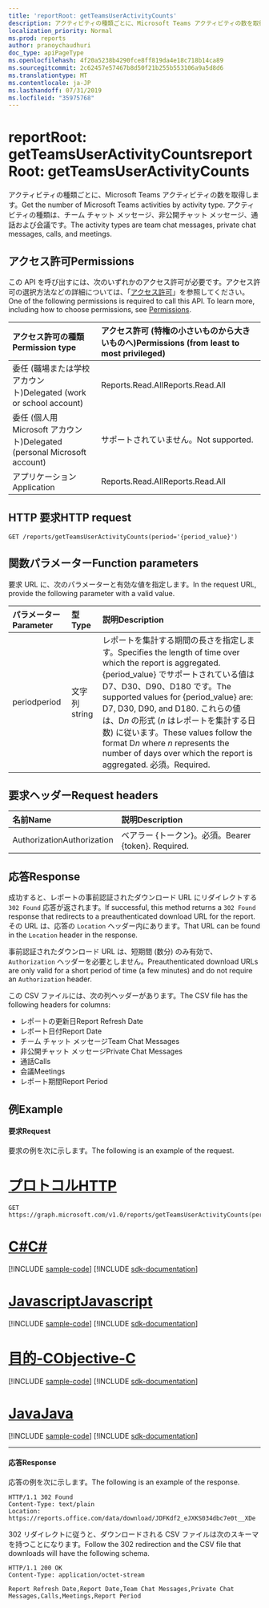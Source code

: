 ```yaml
---
title: 'reportRoot: getTeamsUserActivityCounts'
description: アクティビティの種類ごとに、Microsoft Teams アクティビティの数を取得します。 アクティビティの種類は、チーム チャット メッセージ、非公開チャット メッセージ、通話および会議です。
localization_priority: Normal
ms.prod: reports
author: pranoychaudhuri
doc_type: apiPageType
ms.openlocfilehash: 4f20a5238b4290fce8ff819da4e18c718b14ca89
ms.sourcegitcommit: 2c62457e57467b8d50f21b255b553106a9a5d8d6
ms.translationtype: MT
ms.contentlocale: ja-JP
ms.lasthandoff: 07/31/2019
ms.locfileid: "35975768"
---
```

# <a name="reportroot-getteamsuseractivitycounts"></a><span data-ttu-id="c69d5-104">reportRoot: getTeamsUserActivityCounts</span><span class="sxs-lookup"><span data-stu-id="c69d5-104">reportRoot: getTeamsUserActivityCounts</span></span>

<span data-ttu-id="c69d5-105">アクティビティの種類ごとに、Microsoft Teams アクティビティの数を取得します。</span><span class="sxs-lookup"><span data-stu-id="c69d5-105">Get the number of Microsoft Teams activities by activity type.</span></span> <span data-ttu-id="c69d5-106">アクティビティの種類は、チーム チャット メッセージ、非公開チャット メッセージ、通話および会議です。</span><span class="sxs-lookup"><span data-stu-id="c69d5-106">The activity types are team chat messages, private chat messages, calls, and meetings.</span></span>

## <a name="permissions"></a><span data-ttu-id="c69d5-107">アクセス許可</span><span class="sxs-lookup"><span data-stu-id="c69d5-107">Permissions</span></span>

<span data-ttu-id="c69d5-p103">この API を呼び出すには、次のいずれかのアクセス許可が必要です。アクセス許可の選択方法などの詳細については、「[アクセス許可](/graph/permissions-reference)」を参照してください。</span><span class="sxs-lookup"><span data-stu-id="c69d5-p103">One of the following permissions is required to call this API. To learn more, including how to choose permissions, see [Permissions](/graph/permissions-reference).</span></span>

| <span data-ttu-id="c69d5-110">アクセス許可の種類</span><span class="sxs-lookup"><span data-stu-id="c69d5-110">Permission type</span></span>                        | <span data-ttu-id="c69d5-111">アクセス許可 (特権の小さいものから大きいものへ)</span><span class="sxs-lookup"><span data-stu-id="c69d5-111">Permissions (from least to most privileged)</span></span> |
| :------------------------------------- | :--------------------------------------- |
| <span data-ttu-id="c69d5-112">委任 (職場または学校アカウント)</span><span class="sxs-lookup"><span data-stu-id="c69d5-112">Delegated (work or school account)</span></span>     | <span data-ttu-id="c69d5-113">Reports.Read.All</span><span class="sxs-lookup"><span data-stu-id="c69d5-113">Reports.Read.All</span></span>                         |
| <span data-ttu-id="c69d5-114">委任 (個人用 Microsoft アカウント)</span><span class="sxs-lookup"><span data-stu-id="c69d5-114">Delegated (personal Microsoft account)</span></span> | <span data-ttu-id="c69d5-115">サポートされていません。</span><span class="sxs-lookup"><span data-stu-id="c69d5-115">Not supported.</span></span>                           |
| <span data-ttu-id="c69d5-116">アプリケーション</span><span class="sxs-lookup"><span data-stu-id="c69d5-116">Application</span></span>                            | <span data-ttu-id="c69d5-117">Reports.Read.All</span><span class="sxs-lookup"><span data-stu-id="c69d5-117">Reports.Read.All</span></span>                         |

## <a name="http-request"></a><span data-ttu-id="c69d5-118">HTTP 要求</span><span class="sxs-lookup"><span data-stu-id="c69d5-118">HTTP request</span></span>

<!-- { "blockType": "ignored" } -->

```http
GET /reports/getTeamsUserActivityCounts(period='{period_value}')
```

## <a name="function-parameters"></a><span data-ttu-id="c69d5-119">関数パラメーター</span><span class="sxs-lookup"><span data-stu-id="c69d5-119">Function parameters</span></span>

<span data-ttu-id="c69d5-120">要求 URL に、次のパラメーターと有効な値を指定します。</span><span class="sxs-lookup"><span data-stu-id="c69d5-120">In the request URL, provide the following parameter with a valid value.</span></span>

| <span data-ttu-id="c69d5-121">パラメーター</span><span class="sxs-lookup"><span data-stu-id="c69d5-121">Parameter</span></span> | <span data-ttu-id="c69d5-122">型</span><span class="sxs-lookup"><span data-stu-id="c69d5-122">Type</span></span>   | <span data-ttu-id="c69d5-123">説明</span><span class="sxs-lookup"><span data-stu-id="c69d5-123">Description</span></span>                              |
| :-------- | :----- | :--------------------------------------- |
| <span data-ttu-id="c69d5-124">period</span><span class="sxs-lookup"><span data-stu-id="c69d5-124">period</span></span>    | <span data-ttu-id="c69d5-125">文字列</span><span class="sxs-lookup"><span data-stu-id="c69d5-125">string</span></span> | <span data-ttu-id="c69d5-126">レポートを集計する期間の長さを指定します。</span><span class="sxs-lookup"><span data-stu-id="c69d5-126">Specifies the length of time over which the report is aggregated.</span></span> <span data-ttu-id="c69d5-127">{period_value} でサポートされている値は D7、D30、D90、D180 です。</span><span class="sxs-lookup"><span data-stu-id="c69d5-127">The supported values for {period_value} are: D7, D30, D90, and D180.</span></span> <span data-ttu-id="c69d5-128">これらの値は、D*n* の形式 (*n* はレポートを集計する日数) に従います。</span><span class="sxs-lookup"><span data-stu-id="c69d5-128">These values follow the format D*n* where *n* represents the number of days over which the report is aggregated.</span></span> <span data-ttu-id="c69d5-129">必須。</span><span class="sxs-lookup"><span data-stu-id="c69d5-129">Required.</span></span> |

## <a name="request-headers"></a><span data-ttu-id="c69d5-130">要求ヘッダー</span><span class="sxs-lookup"><span data-stu-id="c69d5-130">Request headers</span></span>

| <span data-ttu-id="c69d5-131">名前</span><span class="sxs-lookup"><span data-stu-id="c69d5-131">Name</span></span>          | <span data-ttu-id="c69d5-132">説明</span><span class="sxs-lookup"><span data-stu-id="c69d5-132">Description</span></span>               |
| :------------ | :------------------------ |
| <span data-ttu-id="c69d5-133">Authorization</span><span class="sxs-lookup"><span data-stu-id="c69d5-133">Authorization</span></span> | <span data-ttu-id="c69d5-p105">ベアラー {トークン}。必須。</span><span class="sxs-lookup"><span data-stu-id="c69d5-p105">Bearer {token}. Required.</span></span> |

## <a name="response"></a><span data-ttu-id="c69d5-136">応答</span><span class="sxs-lookup"><span data-stu-id="c69d5-136">Response</span></span>

<span data-ttu-id="c69d5-137">成功すると、レポートの事前認証されたダウンロード URL にリダイレクトする `302 Found` 応答が返されます。</span><span class="sxs-lookup"><span data-stu-id="c69d5-137">If successful, this method returns a `302 Found` response that redirects to a preauthenticated download URL for the report.</span></span> <span data-ttu-id="c69d5-138">その URL は、応答の `Location` ヘッダー内にあります。</span><span class="sxs-lookup"><span data-stu-id="c69d5-138">That URL can be found in the `Location` header in the response.</span></span>

<span data-ttu-id="c69d5-139">事前認証されたダウンロード URL は、短期間 (数分) のみ有効で、`Authorization` ヘッダーを必要としません。</span><span class="sxs-lookup"><span data-stu-id="c69d5-139">Preauthenticated download URLs are only valid for a short period of time (a few minutes) and do not require an `Authorization` header.</span></span>

<span data-ttu-id="c69d5-140">この CSV ファイルには、次の列ヘッダーがあります。</span><span class="sxs-lookup"><span data-stu-id="c69d5-140">The CSV file has the following headers for columns:</span></span>

- <span data-ttu-id="c69d5-141">レポートの更新日</span><span class="sxs-lookup"><span data-stu-id="c69d5-141">Report Refresh Date</span></span>
- <span data-ttu-id="c69d5-142">レポート日付</span><span class="sxs-lookup"><span data-stu-id="c69d5-142">Report Date</span></span>
- <span data-ttu-id="c69d5-143">チーム チャット メッセージ</span><span class="sxs-lookup"><span data-stu-id="c69d5-143">Team Chat Messages</span></span>
- <span data-ttu-id="c69d5-144">非公開チャット メッセージ</span><span class="sxs-lookup"><span data-stu-id="c69d5-144">Private Chat Messages</span></span>
- <span data-ttu-id="c69d5-145">通話</span><span class="sxs-lookup"><span data-stu-id="c69d5-145">Calls</span></span>
- <span data-ttu-id="c69d5-146">会議</span><span class="sxs-lookup"><span data-stu-id="c69d5-146">Meetings</span></span>
- <span data-ttu-id="c69d5-147">レポート期間</span><span class="sxs-lookup"><span data-stu-id="c69d5-147">Report Period</span></span>

## <a name="example"></a><span data-ttu-id="c69d5-148">例</span><span class="sxs-lookup"><span data-stu-id="c69d5-148">Example</span></span>

#### <a name="request"></a><span data-ttu-id="c69d5-149">要求</span><span class="sxs-lookup"><span data-stu-id="c69d5-149">Request</span></span>

<span data-ttu-id="c69d5-150">要求の例を次に示します。</span><span class="sxs-lookup"><span data-stu-id="c69d5-150">The following is an example of the request.</span></span>


# <a name="httptabhttp"></a>[<span data-ttu-id="c69d5-151">プロトコル</span><span class="sxs-lookup"><span data-stu-id="c69d5-151">HTTP</span></span>](#tab/http)
<!-- {
  "blockType": "request",
  "name": "reportroot_getteamsuseractivitycounts"
}-->

```http
GET https://graph.microsoft.com/v1.0/reports/getTeamsUserActivityCounts(period='D7')
```
# <a name="ctabcsharp"></a>[<span data-ttu-id="c69d5-152">C#</span><span class="sxs-lookup"><span data-stu-id="c69d5-152">C#</span></span>](#tab/csharp)
[!INCLUDE [sample-code](../includes/snippets/csharp/reportroot-getteamsuseractivitycounts-csharp-snippets.md)]
[!INCLUDE [sdk-documentation](../includes/snippets/snippets-sdk-documentation-link.md)]

# <a name="javascripttabjavascript"></a>[<span data-ttu-id="c69d5-153">Javascript</span><span class="sxs-lookup"><span data-stu-id="c69d5-153">Javascript</span></span>](#tab/javascript)
[!INCLUDE [sample-code](../includes/snippets/javascript/reportroot-getteamsuseractivitycounts-javascript-snippets.md)]
[!INCLUDE [sdk-documentation](../includes/snippets/snippets-sdk-documentation-link.md)]

# <a name="objective-ctabobjc"></a>[<span data-ttu-id="c69d5-154">目的-C</span><span class="sxs-lookup"><span data-stu-id="c69d5-154">Objective-C</span></span>](#tab/objc)
[!INCLUDE [sample-code](../includes/snippets/objc/reportroot-getteamsuseractivitycounts-objc-snippets.md)]
[!INCLUDE [sdk-documentation](../includes/snippets/snippets-sdk-documentation-link.md)]

# <a name="javatabjava"></a>[<span data-ttu-id="c69d5-155">Java</span><span class="sxs-lookup"><span data-stu-id="c69d5-155">Java</span></span>](#tab/java)
[!INCLUDE [sample-code](../includes/snippets/java/reportroot-getteamsuseractivitycounts-java-snippets.md)]
[!INCLUDE [sdk-documentation](../includes/snippets/snippets-sdk-documentation-link.md)]

---


#### <a name="response"></a><span data-ttu-id="c69d5-156">応答</span><span class="sxs-lookup"><span data-stu-id="c69d5-156">Response</span></span>

<span data-ttu-id="c69d5-157">応答の例を次に示します。</span><span class="sxs-lookup"><span data-stu-id="c69d5-157">The following is an example of the response.</span></span>

<!-- {
  "blockType": "response",
  "truncated": true,
  "@odata.type": "microsoft.graph.report"
} -->

```http
HTTP/1.1 302 Found
Content-Type: text/plain
Location: https://reports.office.com/data/download/JDFKdf2_eJXKS034dbc7e0t__XDe
```
<span data-ttu-id="c69d5-158">302 リダイレクトに従うと、ダウンロードされる CSV ファイルは次のスキーマを持つことになります。</span><span class="sxs-lookup"><span data-stu-id="c69d5-158">Follow the 302 redirection and the CSV file that downloads will have the following schema.</span></span>

<!-- { "blockType": "ignored" } --> 

```http
HTTP/1.1 200 OK
Content-Type: application/octet-stream

Report Refresh Date,Report Date,Team Chat Messages,Private Chat Messages,Calls,Meetings,Report Period
```
<!-- uuid: 8fcb5dbc-d5aa-4681-8e31-b001d5168d79 
2015-10-25 14:57:30 UTC -->
<!-- {
  "type": "#page.annotation",
  "description": "Example",
  "keywords": "",
  "section": "documentation",
  "tocPath": "",
  "suppressions": [
  ]
}-->
